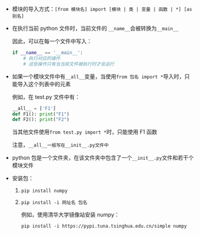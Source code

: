 + 模块的导入方式：`[from 模块名] import [模块 | 类 | 变量 | 函数 | *] [as 别名]`

+ 在执行当前 python 文件时，当前文件的 `__name__`会被转换为`__main__`

    因此，可以在每一个文件中写入：

    ```python
    if __name__ == '__main__':
        # 执行对应的操作
        # 这些操作只有当当前文件被执行时才会运行
    ```

+ 如果一个模块文件中有`__all__`变量，当使用`from 包名 import *`导入时，只能导入这个列表中的元素

    例如，在 test.py 文件中有：

    ```python
    __all__ = ['F1']
    def F1(): print("F1")
    def F2(): print("F2")
    ```

    当其他文件使用`from test.py import *`时，只能使用 F1 函数

    注意，`__all__一般写在__init__.py文件中`

+ python 包是一个文件夹，在该文件夹中包含了一个`__init__.py`文件和若干个模块文件

+ 安装包：

    1. `pip install numpy`

    2. `pip install -i 网址名 包名`

        例如，使用清华大学镜像站安装 numpy：

        `pip install -i https://pypi.tuna.tsinghua.edu.cn/simple numpy`

